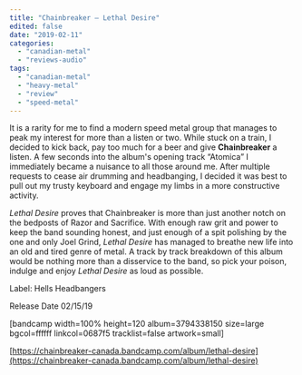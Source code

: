 ```yaml
---
title: "Chainbreaker – Lethal Desire"
edited: false
date: "2019-02-11"
categories:
  - "canadian-metal"
  - "reviews-audio"
tags:
  - "canadian-metal"
  - "heavy-metal"
  - "review"
  - "speed-metal"
---
```


It is a rarity for me to find a modern speed metal group that manages to peak my interest for more than a listen or two. While stuck on a train, I decided to kick back, pay too much for a beer and give **Chainbreaker** a listen. A few seconds into the album's opening track “Atomica” I immediately became a nuisance to all those around me. After multiple requests to cease air drumming and headbanging, I decided it was best to pull out my trusty keyboard and engage my limbs in a more constructive activity.

_Lethal Desire_ proves that Chainbreaker is more than just another notch on the bedposts of Razor and Sacrifice. With enough raw grit and power to keep the band sounding honest, and just enough of a spit polishing by the one and only Joel Grind, _Lethal Desire_ has managed to breathe new life into an old and tired genre of metal. A track by track breakdown of this album would be nothing more than a disservice to the band, so pick your poison, indulge and enjoy _Lethal Desire_ as loud as possible.

Label: Hells Headbangers

Release Date 02/15/19

\[bandcamp width=100% height=120 album=3794338150 size=large bgcol=ffffff linkcol=0687f5 tracklist=false artwork=small\]

[https://chainbreaker-canada.bandcamp.com/album/lethal-desire](https://chainbreaker-canada.bandcamp.com/album/lethal-desire)
